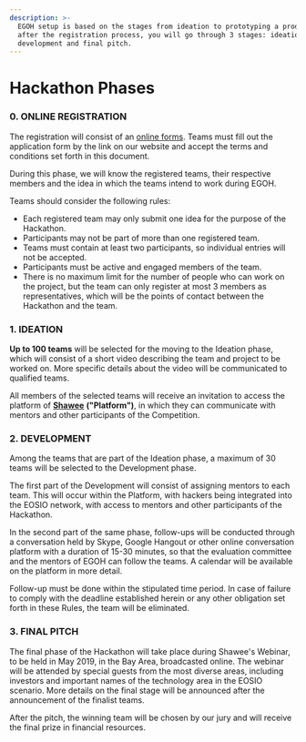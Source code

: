 ```yaml
---
description: >-
  EGOH setup is based on the stages from ideation to prototyping a product and,
  after the registration process, you will go through 3 stages: ideation,
  development and final pitch.
---
```


# Hackathon Phases

### 0. ONLINE REGISTRATION

The registration will consist of an [online forms](https://eoshackathon.global). Teams must fill out the application form by the link on our website and accept the terms and conditions set forth in this document.

During this phase, we will know the registered teams, their respective members and the idea in which the teams intend to work during EGOH.

Teams should consider the following rules:

* Each registered team may only submit one idea for the purpose of the Hackathon.
* Participants may not be part of more than one registered team.
* Teams must contain at least two participants, so individual entries will not be accepted. 
* Participants must be active and engaged members of the team.
* There is no maximum limit for the number of people who can work on the project, but the team can only register at most 3 members as representatives, which will be the points of contact between the Hackathon and the team.

### 1. IDEATION

**Up to 100 teams** will be selected for the moving to the Ideation phase, which will consist of a short video describing the team and project to be worked on. More specific details about the video will be communicated to qualified teams.

All members of the selected teams will receive an invitation to access the platform of [**Shawee**](https://shawee.io) **\("Platform"\)**, in which they can communicate with mentors and other participants of the Competition.

### 2. DEVELOPMENT

 Among the teams that are part of the Ideation phase, a maximum of 30 teams will be selected to the Development phase. 

The first part of the Development will consist of assigning mentors to each team. This will occur within the Platform, with hackers being integrated into the EOSIO network, with access to mentors and other participants of the Hackathon.

In the second part of the same phase, follow-ups will be conducted through a conversation held by Skype, Google Hangout or other online conversation platform with a duration of 15-30 minutes, so that the evaluation committee and the mentors of EGOH can follow the teams. A calendar will be available on the platform in more detail.

Follow-up must be done within the stipulated time period. In case of failure to comply with the deadline established herein or any other obligation set forth in these Rules, the team will be eliminated.

### 3. FINAL PITCH

The final phase of the Hackathon will take place during Shawee's Webinar, to be held in May 2019, in the Bay Area, broadcasted online. The webinar will be attended by special guests from the most diverse areas, including investors and important names of the technology area in the EOSIO scenario. More details on the final stage will be announced after the announcement of the finalist teams.

After the pitch, the winning team will be chosen by our jury and will receive the final prize in financial resources.

